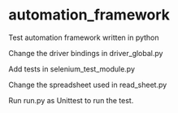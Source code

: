 # automation_framework
Test automation framework written in python

Change the driver bindings in driver_global.py

Add tests in selenium_test_module.py

Change the spreadsheet used in read_sheet.py

Run run.py as Unittest to run the test.
